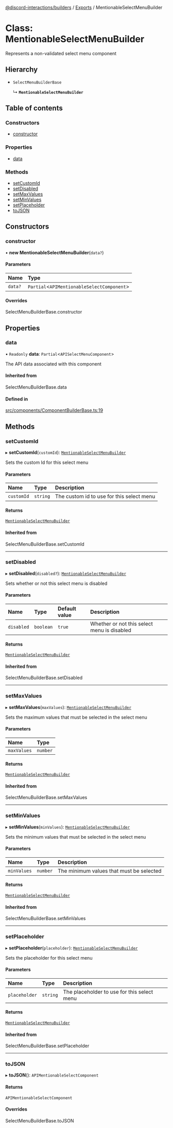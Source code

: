 [@discord-interactions/builders](../README.md) / [Exports](../modules.md) / MentionableSelectMenuBuilder

# Class: MentionableSelectMenuBuilder

Represents a non-validated select menu component

## Hierarchy

- `SelectMenuBuilderBase`

  ↳ **`MentionableSelectMenuBuilder`**

## Table of contents

### Constructors

- [constructor](MentionableSelectMenuBuilder.md#constructor)

### Properties

- [data](MentionableSelectMenuBuilder.md#data)

### Methods

- [setCustomId](MentionableSelectMenuBuilder.md#setcustomid)
- [setDisabled](MentionableSelectMenuBuilder.md#setdisabled)
- [setMaxValues](MentionableSelectMenuBuilder.md#setmaxvalues)
- [setMinValues](MentionableSelectMenuBuilder.md#setminvalues)
- [setPlaceholder](MentionableSelectMenuBuilder.md#setplaceholder)
- [toJSON](MentionableSelectMenuBuilder.md#tojson)

## Constructors

### constructor

• **new MentionableSelectMenuBuilder**(`data?`)

#### Parameters

| Name | Type |
| :------ | :------ |
| `data?` | `Partial`<`APIMentionableSelectComponent`\> |

#### Overrides

SelectMenuBuilderBase.constructor

## Properties

### data

• `Readonly` **data**: `Partial`<`APISelectMenuComponent`\>

The API data associated with this component

#### Inherited from

SelectMenuBuilderBase.data

#### Defined in

[src/components/ComponentBuilderBase.ts:19](https://github.com/ssMMiles/discord-interactions/blob/fae7bc7/packages/builders/src/components/ComponentBuilderBase.ts#L19)

## Methods

### setCustomId

▸ **setCustomId**(`customId`): [`MentionableSelectMenuBuilder`](MentionableSelectMenuBuilder.md)

Sets the custom Id for this select menu

#### Parameters

| Name | Type | Description |
| :------ | :------ | :------ |
| `customId` | `string` | The custom id to use for this select menu |

#### Returns

[`MentionableSelectMenuBuilder`](MentionableSelectMenuBuilder.md)

#### Inherited from

SelectMenuBuilderBase.setCustomId

___

### setDisabled

▸ **setDisabled**(`disabled?`): [`MentionableSelectMenuBuilder`](MentionableSelectMenuBuilder.md)

Sets whether or not this select menu is disabled

#### Parameters

| Name | Type | Default value | Description |
| :------ | :------ | :------ | :------ |
| `disabled` | `boolean` | `true` | Whether or not this select menu is disabled |

#### Returns

[`MentionableSelectMenuBuilder`](MentionableSelectMenuBuilder.md)

#### Inherited from

SelectMenuBuilderBase.setDisabled

___

### setMaxValues

▸ **setMaxValues**(`maxValues`): [`MentionableSelectMenuBuilder`](MentionableSelectMenuBuilder.md)

Sets the maximum values that must be selected in the select menu

#### Parameters

| Name | Type |
| :------ | :------ |
| `maxValues` | `number` |

#### Returns

[`MentionableSelectMenuBuilder`](MentionableSelectMenuBuilder.md)

#### Inherited from

SelectMenuBuilderBase.setMaxValues

___

### setMinValues

▸ **setMinValues**(`minValues`): [`MentionableSelectMenuBuilder`](MentionableSelectMenuBuilder.md)

Sets the minimum values that must be selected in the select menu

#### Parameters

| Name | Type | Description |
| :------ | :------ | :------ |
| `minValues` | `number` | The minimum values that must be selected |

#### Returns

[`MentionableSelectMenuBuilder`](MentionableSelectMenuBuilder.md)

#### Inherited from

SelectMenuBuilderBase.setMinValues

___

### setPlaceholder

▸ **setPlaceholder**(`placeholder`): [`MentionableSelectMenuBuilder`](MentionableSelectMenuBuilder.md)

Sets the placeholder for this select menu

#### Parameters

| Name | Type | Description |
| :------ | :------ | :------ |
| `placeholder` | `string` | The placeholder to use for this select menu |

#### Returns

[`MentionableSelectMenuBuilder`](MentionableSelectMenuBuilder.md)

#### Inherited from

SelectMenuBuilderBase.setPlaceholder

___

### toJSON

▸ **toJSON**(): `APIMentionableSelectComponent`

#### Returns

`APIMentionableSelectComponent`

#### Overrides

SelectMenuBuilderBase.toJSON
